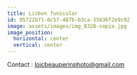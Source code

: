 ```yaml
---
title: Lisbon funicular
id: 85722b71-8c57-487b-b3ca-35836f2e9c92
image: assets/images/img_8328-copie.jpg
image_position:
  horizontal: center
  vertical: center
---
```

Contact : loicbeauperinphoto@gmail.com
